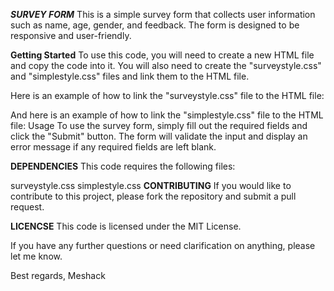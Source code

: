 ***SURVEY FORM***
This is a simple survey form that collects user information such as name, age, gender, and feedback. The form is designed to be responsive and user-friendly.

**Getting Started**
To use this code, you will need to create a new HTML file and copy the code into it. You will also need to create the "surveystyle.css" and "simplestyle.css" files and link them to the HTML file.

Here is an example of how to link the "surveystyle.css" file to the HTML file:

<head>
  <link rel="stylesheet" type="text/css" href="surveystyle.css">
</head>
And here is an example of how to link the "simplestyle.css" file to the HTML file:

<head>
  <link rel="stylesheet" type="text/css" href="simplestyle.css">
</head>
Usage
To use the survey form, simply fill out the required fields and click the "Submit" button. The form will validate the input and display an error message if any required fields are left blank.

**DEPENDENCIES**
This code requires the following files:

surveystyle.css
simplestyle.css
**CONTRIBUTING**
If you would like to contribute to this project, please fork the repository and submit a pull request.

**LICENCSE**
This code is licensed under the MIT License.

If you have any further questions or need clarification on anything, please let me know.

Best regards, Meshack 
